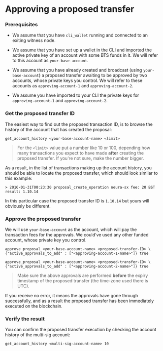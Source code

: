 # Approving a proposed transfer

### Prerequisites
* We assume that you have `cli_wallet` running and connected to an exiting witness node.

* We assume that you have set up a wallet in the CLI and imported the active private key of an account with some BTS funds in it. We will refer to this account as `your-base-account`.

* We assume that you have already created and broadcast (using `your-base-account`) a proposed transfer awaiting to be approved by two accounts, whose private keys you control. We will refer to these accounts as `approving-account-1` and `approving-account-2`.

* We assume you have imported to your CLI the private keys for `approving-account-1` and `approving-account-2`. 
 
### Get the proposed transfer ID
The easiest way to find out the proposed transaction ID, is to browse the history of the account that has created the proposal:
```
get_account_history <your-base-account-name> <limit>
```
> For the `<limit>` value put a number like 10 or 100, depending how many transactions you expect to have made **after** creating the proposed transfer. If you're not sure, make the number bigger.

As a result, in the list of transactions making up the account history, you should be able to locate the proposed transfer, which should look similar to this example:
```
> 2016-01-31T00:23:30 proposal_create_operation neura-sx fee: 20 BST result: 1.10.14
```
In this particular case the proposed transfer ID is `1.10.14` but yours will obviously be different.

### Approve the proposed transfer
We will use `your-base-account` as the account, which will pay the transaction fees for the approvals. We could've used any other funded account, whose private key you control.
```
approve_proposal <your-base-account-name> <proposed-transfer-ID> \
{"active_approvals_to_add" : ["<approving-account-1-name>"]} true

approve_proposal <your-base-account-name> <proposed-transfer-ID> \
{"active_approvals_to_add" : ["<approving-account-2-name>"]} true
```
> Make sure the above approvals are performed **before** the expiry timestamp of the proposed transfer (the time-zone used there is UTC).

If you receive no error, it means the approvals have gone through successfully, and as a result the proposed transfer has been immediately executed on the blockchain.

### Verify the result
You can confirm the proposed transfer execution by checking the account history of the multi-sig account:
```
get_account_history <multi-sig-account-name> 10
```
